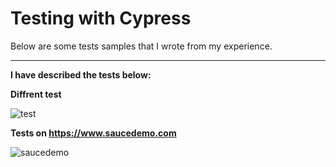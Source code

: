 # Testing with Cypress

Below are some tests samples that I wrote from my experience.

--------------------------------------------------------------------------------------

**I have described the tests below:**

**Diffrent test** 

![test](https://user-images.githubusercontent.com/120104620/218255418-bd0f3493-6e14-4b9a-b454-094f0d4d5e4d.png)


**Tests on https://www.saucedemo.com**

![saucedemo](https://user-images.githubusercontent.com/120104620/218255374-4656181a-be4f-418d-9181-79965699d69a.png)




